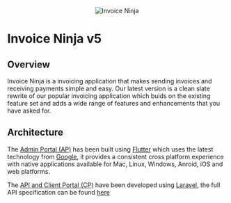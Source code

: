 <p align="center">
  <img alt="Invoice Ninja" src="https://raw.githubusercontent.com/hillelcoren/invoice-ninja/master/public/images/round_logo.png">
</p>

# Invoice Ninja v5

## Overview

Invoice Ninja is a invoicing application that makes sending invoices and receiving payments simple and easy. Our latest version is a clean slate rewrite of our popular invoicing application which buids on the existing feature set and adds a wide range of features and enhancements that you have asked for.

## Architecture

The <a href="https://github.com/invoiceninja/flutter-client">Admin Portal (AP)</a> has been built using <a href="https://flutter.dev">Flutter</a> which uses the latest technology from <a href="https://www.google.com">Google</a>, it provides a consistent cross platform experience with native applications available for Mac, Linux, Windows, Anroid, iOS and web platforms.

The <a href="https://github.com/invoiceninja/invoiceninja/tree/v5-stable">API and Client Portal (CP)</a> have been developed using <a href="https://laravel.com">Laravel</a>, the full API specification can be found <a href="https://app.swaggerhub.com/apis/invoiceninja/invoiceninja/">here</a>